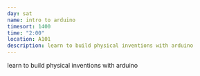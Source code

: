 ```yaml
---
day: sat
name: intro to arduino
timesort: 1400
time: "2:00"
location: A101
description: learn to build physical inventions with arduino
---
```

learn to build physical inventions with arduino
